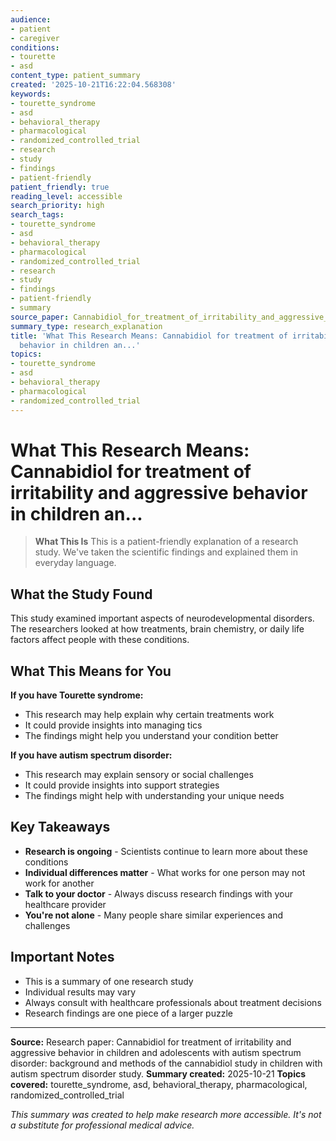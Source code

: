 ```yaml
---
audience:
- patient
- caregiver
conditions:
- tourette
- asd
content_type: patient_summary
created: '2025-10-21T16:22:04.568308'
keywords:
- tourette_syndrome
- asd
- behavioral_therapy
- pharmacological
- randomized_controlled_trial
- research
- study
- findings
- patient-friendly
patient_friendly: true
reading_level: accessible
search_priority: high
search_tags:
- tourette_syndrome
- asd
- behavioral_therapy
- pharmacological
- randomized_controlled_trial
- research
- study
- findings
- patient-friendly
- summary
source_paper: Cannabidiol_for_treatment_of_irritability_and_aggressive_behavior_in_children_and_adolescents_with_a.md
summary_type: research_explanation
title: 'What This Research Means: Cannabidiol for treatment of irritability and aggressive
  behavior in children an...'
topics:
- tourette_syndrome
- asd
- behavioral_therapy
- pharmacological
- randomized_controlled_trial
---
```


# What This Research Means: Cannabidiol for treatment of irritability and aggressive behavior in children an...

> **What This Is**
> This is a patient-friendly explanation of a research study. We've taken the scientific findings and explained them in everyday language.

## What the Study Found

This study examined important aspects of neurodevelopmental disorders. The researchers looked at how treatments, brain chemistry, or daily life factors affect people with these conditions.

## What This Means for You

**If you have Tourette syndrome:**
- This research may help explain why certain treatments work
- It could provide insights into managing tics
- The findings might help you understand your condition better

**If you have autism spectrum disorder:**
- This research may explain sensory or social challenges
- It could provide insights into support strategies
- The findings might help with understanding your unique needs

## Key Takeaways

- **Research is ongoing** - Scientists continue to learn more about these conditions
- **Individual differences matter** - What works for one person may not work for another
- **Talk to your doctor** - Always discuss research findings with your healthcare provider
- **You're not alone** - Many people share similar experiences and challenges

## Important Notes

- This is a summary of one research study
- Individual results may vary
- Always consult with healthcare professionals about treatment decisions
- Research findings are one piece of a larger puzzle

---

**Source:** Research paper: Cannabidiol for treatment of irritability and aggressive behavior in children and adolescents with autism spectrum disorder: background and methods of the cannabidiol study in children with autism spectrum disorder study.
**Summary created:** 2025-10-21
**Topics covered:** tourette_syndrome, asd, behavioral_therapy, pharmacological, randomized_controlled_trial

*This summary was created to help make research more accessible. It's not a substitute for professional medical advice.*
